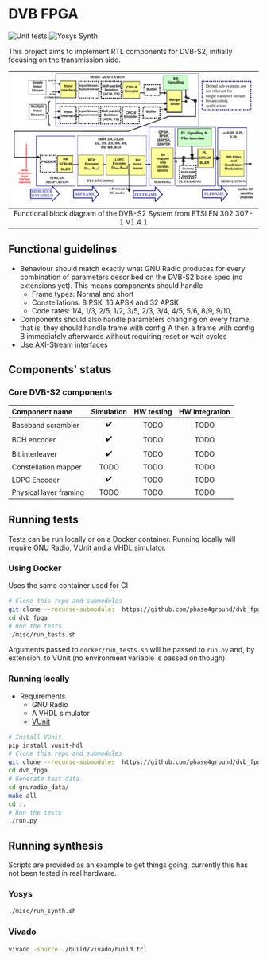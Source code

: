 # DVB FPGA

![Unit tests](https://github.com/phase4ground/dvb_fpga/workflows/Unit%20tests/badge.svg)
![Yosys Synth](https://github.com/phase4ground/dvb_fpga/workflows/Yosys%20Synth/badge.svg)

This project aims to implement RTL components for DVB-S2, initially focusing on
the transmission side.

| ![System architecture](misc/system_architecture.png)                        |
| :---:                                                                       |
| Functional block diagram of the DVB-S2 System from ETSI EN 302 307-1 V1.4.1 |

## Functional guidelines

* Behaviour should match exactly what GNU Radio produces for every combination of
  parameters described on the DVB-S2 base spec (no extensions yet). This means
  components should handle
  * Frame types: Normal and short
  * Constellations: 8 PSK, 16 APSK and 32 APSK
  * Code rates: 1/4, 1/3, 2/5, 1/2, 3/5, 2/3, 3/4, 4/5, 5/6, 8/9, 9/10,
* Components should also handle parameters changing on every frame, that is, they
  should handle frame with config A then a frame with config B immediately
  afterwards without requiring reset or wait cycles
* Use AXI-Stream interfaces

## Components' status

<!-- Definitions of each development stage: -->

<!-- * Simulation -->
<!--   * Data must match GNU Radio's output -->
<!--   * **Back to back data:** check no bubbles are inserted -->
<!--   * **Slow reader:** check that AXI backpressure works as expected -->
<!--   * **Slow writer:** check that output data is throttled correctly -->
<!--   * **Slow write and reader:** check AXI handshaking works as expected -->
<!-- * Hardware testing -->
<!--   * Check components is synthesized/implemented as expected by EDA tools -->
<!--   * Check for possible timing issues (too many logic levels, unintended latches, -->
<!--     etc) -->
<!--   [> * Still TBD. Basic idea is to stream data in/out via PCIe or DDR where the host <] -->
<!--   [>   compares the actual and the expected results <] -->
<!--   [> * Might be interesting to have a generic GNU Radio to PCIe bridge so that one <] -->
<!--   [>   could offload create a block diagram on GRC and run parts of it on a real <] -->
<!--   [>   card <] -->
<!-- * Hardware integration -->
<!--   * Same as hardware testing but chaining components together to check it handles -->
<!--     multiple configs as expected -->
<!--   * Check that timing constraints are met when components are used together -->

### Core DVB-S2 components

| Component name         | Simulation | HW testing | HW integration |
| :---                   | :---:      | :--:       | :--:           |
| Baseband scrambler     | ✔️          | TODO       | TODO           |
| BCH encoder            | ✔️          | TODO       | TODO           |
| Bit interleaver        | ✔️          | TODO       | TODO           |
| Constellation mapper   | TODO       | TODO       | TODO           |
| LDPC Encoder           | ✔️          | TODO       | TODO           |
| Physical layer framing | TODO       | TODO       | TODO           |

## Running tests

Tests can be run locally or on a Docker container. Running locally will require
GNU Radio, VUnit and a VHDL simulator.

### Using Docker

Uses the same container used for CI
```sh
# Clone this repo and submodules
git clone --recurse-submodules  https://github.com/phase4ground/dvb_fpga
cd dvb_fpga
# Run the tests
./misc/run_tests.sh
```

Arguments passed to `docker/run_tests.sh` will be passed to `run.py` and, by
extension, to VUnit (no environment variable is passed on though).

### Running locally

* Requirements
  * GNU Radio
  * A VHDL simulator
  * [VUnit][vunit]

```sh
# Install VUnit
pip install vunit-hdl
# Clone this repo and submodules
git clone --recurse-submodules  https://github.com/phase4ground/dvb_fpga
cd dvb_fpga
# Generate test data
cd gnuradio_data/
make all
cd ..
# Run the tests
./run.py
```

## Running synthesis

Scripts are provided as an example to get things going, currently this has not
been tested in real hardware.

### Yosys

```sh
./misc/run_synth.sh
```

### Vivado

```sh
vivado -source ./build/vivado/build.tcl
```

[vunit]: https://vunit.github.io/
[issue_1]: https://github.com/phase4ground/dvb_fpga/issues/1

